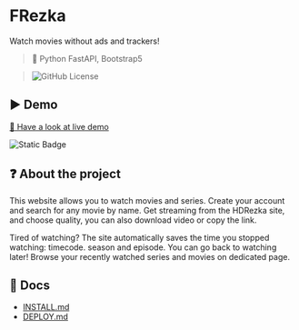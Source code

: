# FRezka

Watch movies without ads and trackers!

> 🔨 Python FastAPI, Bootstrap5

> ![GitHub License](https://img.shields.io/github/license/maks-burlakof/FRezka)

## ▶️ Demo

[🔗 Have a look at live demo](https://frezka.burlakov.live)

![Static Badge](https://img.shields.io/badge/frezka.burlakov.live-F3A623)

## ❓ About the project

This website allows you to watch movies and series. Create your account and search for any movie by name. Get streaming from the HDRezka site, and choose quality, you can also download video or copy the link.

Tired of watching? The site automatically saves the time you stopped watching: timecode. season and episode. You can go back to watching later!
Browse your recently watched series and movies on dedicated page.

## 📄 Docs

- [INSTALL.md](INSTALL.md)  
- [DEPLOY.md](DEPLOY.md)
